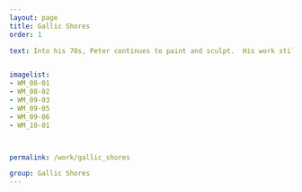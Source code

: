 ```yaml
---
layout: page
title: Gallic Shores
order: 1

text: Into his 70s, Peter continues to paint and sculpt.  His work still based on his exploration of the remote corners of the British Isles including the peaks of Skye & the rocky coast of the Llyn Penninsula.


imagelist:
- WM_08-01
- WM_08-02
- WM_09-03
- WM_09-05
- WM_09-06
- WM_10-01



permalink: /work/gallic_shores

group: Gallic Shores
---
```

